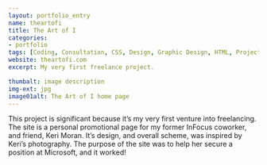 ```yaml
---
layout: portfolio_entry
name: theartofi
title: The Art of I
categories:
- portfolio
tags: [Coding, Consultation, CSS, Design, Graphic Design, HTML, Project Management, Web Design]
website: theartofi.com
excerpt: My very first freelance project.

thumbalt: image description
img-ext: jpg
image01alt: The Art of I home page
---
```

<p>This project is significant because it’s my very first venture into freelancing. The site is a personal promotional page for my former InFocus coworker, and friend, Keri Moran. It’s design, and overall scheme, was inspired by Keri’s photography. The purpose of the site was to help her secure a position at Microsoft, and it worked!</p>
